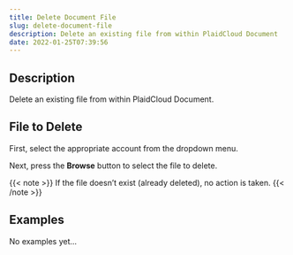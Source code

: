 ```yaml
---
title: Delete Document File
slug: delete-document-file
description: Delete an existing file from within PlaidCloud Document
date: 2022-01-25T07:39:56
---
```



## Description


Delete an existing file from within PlaidCloud Document.



## File to Delete


First, select the appropriate account from the dropdown menu.


Next, press the **Browse** button to select the file to delete.

{{< note >}}
If the file doesn’t exist (already deleted), no action is taken.
{{< /note >}}





## Examples

No examples yet...

